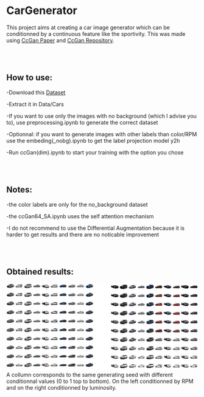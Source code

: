 # CarGenerator

This project aims at creating a car image generator which can be conditionned by a continuous feature like the sportivity. This was made using [CcGan Paper](https://openreview.net/pdf?id=PrzjugOsDeE) and [CcGan Repository](https://github.com/UBCDingXin/improved_CcGAN).

<br/><br/>

## How to use:

-Download this [Dataset](https://www.kaggle.com/datasets/prondeau/the-car-connection-picture-dataset)

-Extract it in Data/Cars

-If you want to use only the images with no background (which I advise you to), use preprocessing.ipynb to generate the correct dataset

-Optionnal: if you want to generate images with other labels than color/RPM use the embeding(_nobg).ipynb to get the label projection model y2h

-Run ccGan(dim).ipynb to start your training with the option you chose

<br/><br/>

## Notes:

-the color labels are only for the no_background dataset

-the ccGan64_SA.ipynb uses the self attention mechanism

-I do not recommend to use the Differential Augmentation because it is harder to get results and there are no noticable improvement

<br/><br/>

## Obtained results:

![Example of cars generated](https://github.com/clementelliker/CarGenerator/blob/main/images/ex64.PNG?raw=true "Title")
<br/>
A collumn corresponds to the same generating seed with different conditionnal values (0 to 1 top to bottom). On the left conditionned by RPM and on the right conditionned by luminosity.
